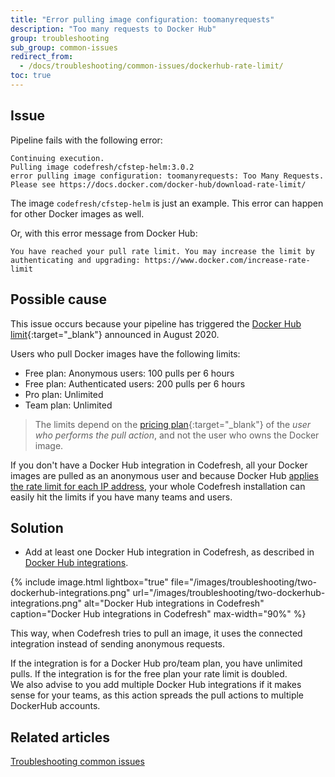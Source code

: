 ```yaml
---
title: "Error pulling image configuration: toomanyrequests"
description: "Too many requests to Docker Hub"
group: troubleshooting
sub_group: common-issues
redirect_from:
  - /docs/troubleshooting/common-issues/dockerhub-rate-limit/
toc: true
---
```


## Issue
Pipeline fails with the following error:

```
Continuing execution.
Pulling image codefresh/cfstep-helm:3.0.2 
error pulling image configuration: toomanyrequests: Too Many Requests. Please see https://docs.docker.com/docker-hub/download-rate-limit/ 
```
The image `codefresh/cfstep-helm` is just an example. This error can happen for other Docker images as well. 

Or, with this error message from Docker Hub:

```
You have reached your pull rate limit. You may increase the limit by authenticating and upgrading: https://www.docker.com/increase-rate-limit
```

## Possible cause

This issue occurs because your pipeline has triggered the [Docker Hub limit](https://www.docker.com/blog/scaling-docker-to-serve-millions-more-developers-network-egress/){:target="\_blank"} announced in August 2020. 

Users who pull Docker images have the following limits:
* Free plan: Anonymous users: 100 pulls per 6 hours 
* Free plan: Authenticated users: 200 pulls per 6 hours
* Pro plan: Unlimited
* Team plan: Unlimited

> The limits depend on the [pricing plan](https://www.docker.com/pricing){:target="\_blank"} of the _user who performs the pull action_, and not the user who owns the Docker image.


If you don't have a Docker Hub integration in Codefresh, all your Docker images are pulled as an anonymous user and because Docker Hub [applies the rate limit for each IP address](https://docs.docker.com/docker-hub/download-rate-limit/), your whole Codefresh installation can easily hit the limits if you have many teams and users.

## Solution

* Add at least one Docker Hub integration in Codefresh, as described in [Docker Hub integrations]({{site.baseurl}}/docs/integrations/ci-integrations/docker-registries/docker-hub/).

{% include image.html 
	lightbox="true" 
	file="/images/troubleshooting/two-dockerhub-integrations.png" 
	url="/images/troubleshooting/two-dockerhub-integrations.png" 
	alt="Docker Hub integrations in Codefresh" 
	caption="Docker Hub integrations in Codefresh" 
	max-width="90%" 
%}

This way, when Codefresh tries to pull an image, it uses the connected integration instead of sending anonymous requests.

If the integration is for a Docker Hub pro/team plan, you have unlimited pulls. If the integration is for the free plan your rate limit is doubled.  
We also advise to you add multiple Docker Hub integrations if it makes sense for your teams, as this action spreads the pull actions to multiple DockerHub accounts.


## Related articles
[Troubleshooting common issues]({{site.baseurl}}/docs/troubleshooting/common-issues)




